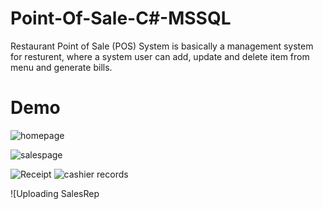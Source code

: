 # Point-Of-Sale-C#-MSSQL
Restaurant Point of Sale (POS) System is basically a management system for resturent, where a system user can add, update and delete item from menu and generate bills.
# Demo
![homepage](https://user-images.githubusercontent.com/36297289/219260272-2f63f6d9-4ac0-4176-961b-3b348a3aab8b.png)

![salespage](https://user-images.githubusercontent.com/36297289/219260363-7df64e7a-d2b5-4781-bd4a-d9bf0b365c0e.png)

![Receipt](https://user-images.githubusercontent.com/36297289/219260415-f7c288bc-ccb3-4ad1-99fc-74d970452e37.png)
![cashier records](https://user-images.githubusercontent.com/36297289/219260429-be2de345-2960-4406-b186-ecf9b4136da8.PNG)

![Uploading SalesRep

